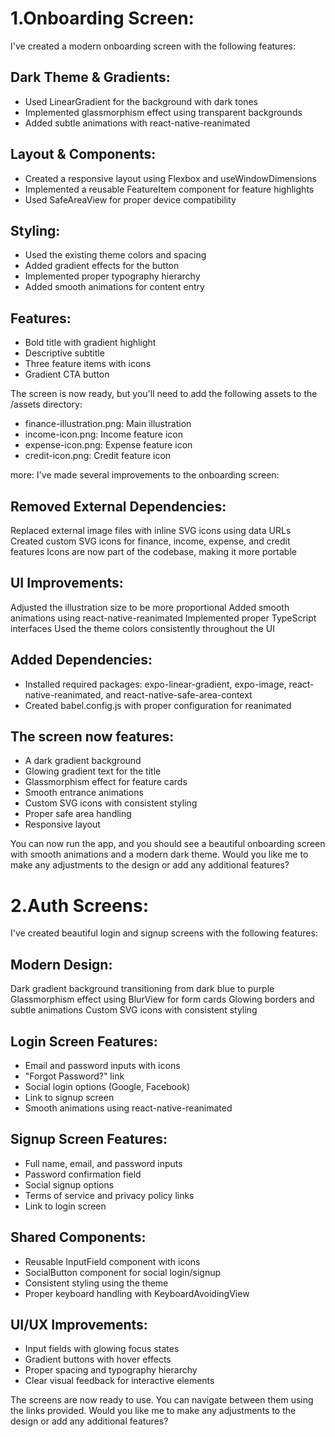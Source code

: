 # 1.Onboarding Screen:

I've created a modern onboarding screen with the following features:

## Dark Theme & Gradients:

- Used LinearGradient for the background with dark tones
- Implemented glassmorphism effect using transparent backgrounds
- Added subtle animations with react-native-reanimated

## Layout & Components:

- Created a responsive layout using Flexbox and useWindowDimensions
- Implemented a reusable FeatureItem component for feature highlights
- Used SafeAreaView for proper device compatibility

## Styling:

- Used the existing theme colors and spacing
- Added gradient effects for the button
- Implemented proper typography hierarchy
- Added smooth animations for content entry

## Features:

- Bold title with gradient highlight
- Descriptive subtitle
- Three feature items with icons
- Gradient CTA button

The screen is now ready, but you'll need to add the following assets to the /assets directory:

- finance-illustration.png: Main illustration
- income-icon.png: Income feature icon
- expense-icon.png: Expense feature icon
- credit-icon.png: Credit feature icon

more:
I've made several improvements to the onboarding screen:

## Removed External Dependencies:

Replaced external image files with inline SVG icons using data URLs
Created custom SVG icons for finance, income, expense, and credit features
Icons are now part of the codebase, making it more portable

## UI Improvements:

Adjusted the illustration size to be more proportional
Added smooth animations using react-native-reanimated
Implemented proper TypeScript interfaces
Used the theme colors consistently throughout the UI

## Added Dependencies:

- Installed required packages: expo-linear-gradient, expo-image, react-native-reanimated, and react-native-safe-area-context
- Created babel.config.js with proper configuration for reanimated

## The screen now features:

- A dark gradient background
- Glowing gradient text for the title
- Glassmorphism effect for feature cards
- Smooth entrance animations
- Custom SVG icons with consistent styling
- Proper safe area handling
- Responsive layout

You can now run the app, and you should see a beautiful onboarding screen with smooth animations and a modern dark theme. Would you like me to make any adjustments to the design or add any additional features?

# 2.Auth Screens:

I've created beautiful login and signup screens with the following features:

## Modern Design:

Dark gradient background transitioning from dark blue to purple
Glassmorphism effect using BlurView for form cards
Glowing borders and subtle animations
Custom SVG icons with consistent styling

## Login Screen Features:

- Email and password inputs with icons
- "Forgot Password?" link
- Social login options (Google, Facebook)
- Link to signup screen
- Smooth animations using react-native-reanimated

## Signup Screen Features:

- Full name, email, and password inputs
- Password confirmation field
- Social signup options
- Terms of service and privacy policy links
- Link to login screen

## Shared Components:

- Reusable InputField component with icons
- SocialButton component for social login/signup
- Consistent styling using the theme
- Proper keyboard handling with KeyboardAvoidingView

## UI/UX Improvements:

- Input fields with glowing focus states
- Gradient buttons with hover effects
- Proper spacing and typography hierarchy
- Clear visual feedback for interactive elements

The screens are now ready to use. You can navigate between them using the links provided. Would you like me to make any adjustments to the design or add any additional features?
